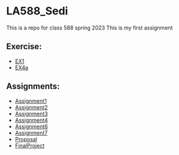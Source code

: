 # __LA588_Sedi__
This is a repo for class 588 spring 2023
This is my first assignment
## __Exercise:__
- [EX1](https://github.com/sedi-ghiasi/LA588_Sedi/commit/1b669e6780c921da91376054a48b69e7905be530)
- [EX4a](https://github.com/sedi-ghiasi/LA588_Sedi/blob/main/Exercise/Exercise%204a.html)

## __Assignments:__
- [Assignment1](https://sedi-ghiasi.github.io/LA588_Sedi/assignment1/assign3a_osm.html)
- [Assignment2](Assignment2/assign2.md)
- [Assignment3](Assignment3/assign3.md)
- [Assignment4](https://sedi-ghiasi.github.io/LA588_Sedi/Assignment4/myFram_osm.html)
- [Assignment6](https://github.com/sedi-ghiasi/LA588_Sedi/tree/main/Assignment6)
- [Assignment7](https://sedi-ghiasi.github.io/LA588_Sedi/Assignment7/Assignm7.html)
- [Proposal](projctproposal/proposal.md)
- [FinalProject](https://sedi-ghiasi.github.io/LA588_Sedi/finalproject/FinalProject.md)
